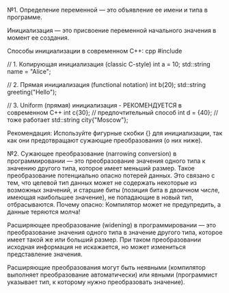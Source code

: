 №1.
Определение переменной — это объявление ее имени и типа в программе.

Инициализация — это присвоение переменной начального значения в момент ее создания.

Способы инициализации в современном C++:
cpp
#include <string>

// 1. Копирующая инициализация (classic C-style)
int a = 10;
std::string name = "Alice";

// 2. Прямая инициализация (functional notation)
int b(20);
std::string greeting("Hello");

// 3. Uniform (прямая) инициализация - РЕКОМЕНДУЕТСЯ в современном C++
int c{30};                    // предпочтительный способ
int d = {40};                 // тоже работает
std::string city{"Moscow"};

Рекомендация: Используйте фигурные скобки {} для инициализации, так как они предотвращают сужающие преобразования (о них ниже).


№2.
Сужающее преобразование (narrowing conversion) в программировании — это преобразование значения одного типа к значению другого типа, которое имеет меньший размер. Такое преобразование потенциально опасно потерей данных. Это связано с тем, что целевой тип данных может не содержать некоторые из возможных значений, и старшие биты (позиция бита в двоичном числе, имеющая наибольшее значение), не попадающие в новый тип, отбрасываются. Почему опасно: Компилятор может не предупредить, а данные теряются молча!

Расширяющее преобразование (widening) в программировании — это преобразование значения одного типа в значение другого типа, которое имеет такой же или больший размер. При таком преобразовании исходная информация не искажается, но может измениться представление значения. 

Расширяющие преобразования могут быть неявными (компилятор выполняет преобразование автоматически) или явными (программист указывает тип, к которому нужно преобразовать значение). 
